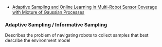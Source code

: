 * [Adaptive Sampling and Online Learning in Multi-Robot Sensor Coverage with Mixture of Gaussian Processes](https://www.ri.cmu.edu/wp-content/uploads/2018/08/ICRA18_AdaSam_Coverage.pdf "link to pdf")

### Adaptive Sampling / Informative Sampling

Describes the problem of navigating robots to collect samples that best describe the environment model